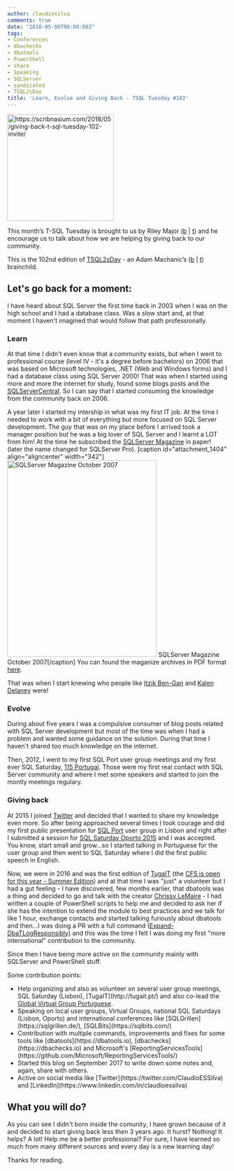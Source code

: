 ```yaml
---
author: claudiosilva
comments: true
date: "2018-05-08T00:00:00Z"
tags:
- Conferences
- dbachecks
- dbatools
- PowerShell
- share
- Speaking
- SQLServer
- syndicated
- TSQL2sDay
title: 'Learn, Evolve and Giving Back - TSQL Tuesday #102'
---
```

<a href="https://scribnasium.com/2018/05/giving-back-t-sql-tuesday-102-invite/"><img src="https://claudioessilva.github.io/img/2017/09/tsql2sday.jpg" alt="https://scribnasium.com/2018/05/giving-back-t-sql-tuesday-102-invite/" width="244" height="244" class="aligncenter size-full wp-image-599" /></a>

This month’s T-SQL Tuesday is brought to us by Riley Major‏ ([b](https://scribnasium.com) \| [t](https://twitter.com/RileyMajor)) and he encourage us to talk about how we are helping by giving back to our community.

This is the 102nd edition of [TSQL2sDay](http://tsqltuesday.com/) - an Adam Machanic’s ([b](http://dataeducation.com/blog/) \| [t](https://twitter.com/AdamMachanic)) brainchild.

<h2>Let's go back for a moment:</h2>

I have heard about SQL Server the first time back in 2003 when I was on the high school and I had a database class. Was a slow start and, at that moment I haven't imagined that would follow that path professionally.

<h3>Learn</h3>

At that time I didn't even know that a community exists, but when I went to professional course (level IV - it's a degree before bachelors) on 2006 that was based on Microsoft technologies, .NET (Web and Windows forms) and I had a database class using SQL Server 2000!
That was when I started using more and more the internet for study, found some blogs posts and the [SQLServerCentral](http://www.sqlservercentral.com/). So I can say that I started consuming the knowledge from the community back on 2006.

A year later I started my intership in what was my first IT job. At the time I needed to work with a bit of everything but more focused on SQL Server development. The guy that was on my place before I arrived took a manager position but he was a big lover of SQL Server and I learnt a LOT from him! At the time he subscribed the <a href="http://www.itprotoday.com/sql-server-pro-digital-magazine-archives">SQLServer Magazine</a> in paper! (later the name changed for SQLServer Pro).
[caption id="attachment_1404" align="aligncenter" width="342"]<a href="https://claudioessilva.github.io/img/2018/05/sqlservermagazine.png"><img src="https://claudioessilva.github.io/img/2018/05/sqlservermagazine.png?w=342" alt="SQLServer Magazine October 2007" width="342" height="450" /></a> SQLServer Magazine<br />October 2007[/caption]
You can found the maganize archives in PDF format [here](http://www.itprotoday.com/sql-server-pro-digital-magazine-archives).

That was when I start knewing who people like <a href="https://twitter.com/ItzikBenGan">Itzik Ben-Gan</a> and <a href="https://twitter.com/sqlqueen">Kalen Delaney</a> were!

<h3>Evolve</h3>

During about five years I was a compulsive consumer of blog posts related with SQL Server development but most of the time was when I had a problem and wanted some guidance on the solution. During that time I haven't shared too much knowledge on the internet.

Then, 2012, I went to my first SQL Port user group meetings and my first ever SQL Saturday, <a href="http://www.sqlsaturday.com/115/eventhome.aspx">115 Portugal</a>. Those were my first real contact with SQL Server community and where I met some speakers and started to join the montly meetings regulary.

<h3>Giving back</h3>

At 2015 I joined [Twitter](https://twitter.com/ClaudioESSilva) and decided that I wanted to share my knowledge even more. So after being approached several times I took courage and did my first public presentation for <a href="http://sqlport.com">SQL Port</a> user group in Lisbon and right after I submitted a session for <a href="http://www.sqlsaturday.com/429/eventhome.aspx">SQL Saturday Oporto 2015</a> and I was accepted.
You know, start small and grow...so I started talking in Portuguese for the user group and then went to SQL Saturday where I did the first public speech in English.

Now, we were in 2016 and was the first edition of [TugaIT](http://tugait.pt/) (the <a href="https://sessionize.com/tuga-it-2018/">CFS is open for this year - Summer Edition</a>) and at that time I was "just" a volunteer but I had a gut feeling - I have discovered, few months earlier, that dbatools was a thing and decided to go and talk with the creator <a href="https://twitter.com/cl">Chrissy LeMaire</a> - I had written a couple of PowerShell scripts to help me and decided to ask her if she has the intention to extend the module to best practices and we talk for like 1 hour, exchange contacts and started talking furiously about dbatools and then...I was doing a PR with a full command (<a href="https://dbatools.io/functions/expand-dbatlogresponsibly/">Expand-DbaTLogResponsibly</a>) and this was the time I felt I was doing my first "more international" contribution to the community.

Since then I have being more active on the community mainly with SQLServer and PowerShell stuff.

Some contribution points:

<ul>
<li>Help organizing and also as volunteer on several user group meetings, SQL Saturday (Lisbon), [TugaIT](http://tugait.pt/) and also co-lead the <a href="http://globalportuguese.pass.org/">Global Virtual Group Portuguese</a>.</li>
<li>Speaking on local user groups, Virtual Groups, national SQL Saturdays (Lisbon, Oporto) and international conferences like [SQLGrillen](https://sqlgrillen.de/), [SQLBits](https://sqlbits.com/)</li>
<li>Contribution with multiple commands, improvements and fixes for some tools like [dbatools](https://dbatools.io), [dbachecks](https://dbachecks.io) and Microsoft's [ReportingServicesTools](https://github.com/Microsoft/ReportingServicesTools/)</li>
<li>Started this blog on September 2017 to write down some notes and, again, share with others.</li>
<li>Active on social media like [Twitter](https://twitter.com/ClaudioESSilva) and [LinkedIn](https://www.linkedin.com/in/claudioessilva)</li>
</ul>

<h2>What you will do?</h2>

As you can see I didn't born inside the comunity, I have grown because of it and decided to start giving back less then 3 years ago.
It hurst? Nothing!
It helps? A lot!
Help me be a better professional? For sure, I have learned so much from many different sources and every day is a new learning day!

Thanks for reading.
